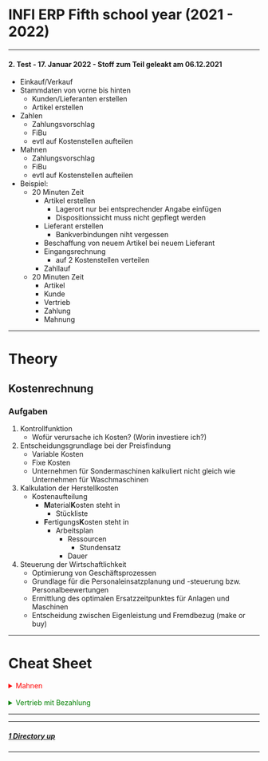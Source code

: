 # INFI ERP Fifth school year (2021 - 2022)

----

#### **2. Test - 17. Januar 2022 - Stoff zum Teil geleakt am 06.12.2021**
   - Einkauf/Verkauf
   - Stammdaten von vorne bis hinten
      - Kunden/Lieferanten erstellen
      - Artikel erstellen
   - Zahlen
      - Zahlungsvorschlag
      - FiBu
      - evtl auf Kostenstellen aufteilen
   - Mahnen
      - Zahlungsvorschlag
      - FiBu
      - evtl auf Kostenstellen aufteilen
- Beispiel:
   - 20 Minuten Zeit
      - Artikel erstellen
         - Lagerort nur bei entsprechender Angabe einfügen
   	     - Dispositionssicht muss nicht gepflegt werden
      - Lieferant erstellen
         - Bankverbindungen niht vergessen
      - Beschaffung von neuem Artikel bei neuem Lieferant
      - Eingangsrechnung
         - auf 2 Kostenstellen verteilen
      - Zahllauf
   - 20 Minuten Zeit
      - Artikel
	  - Kunde
	  - Vertrieb
	  - Zahlung
	  - Mahnung


----


Theory
====

Kostenrechnung
----

### Aufgaben

1. Kontrollfunktion
   - Wofür verursache ich Kosten? (Worin investiere ich?)
2. Entscheidungsgrundlage bei der Preisfindung
   - Variable Kosten
   - Fixe Kosten
   - Unternehmen für Sondermaschinen kalkuliert nicht gleich wie Unternehmen für Waschmaschinen
3. Kalkulation der Herstellkosten
   - Kostenaufteilung
      - **M**aterial**K**osten steht in
	     - Stückliste
	  - **F**ertigungs**K**osten steht in
	     - Arbeitsplan
		    - Ressourcen
			   - Stundensatz
			- Dauer
4. Steuerung der Wirtschaftlichkeit
   - Optimierung von Geschäftsprozessen
   - Grundlage für die Personaleinsatzplanung und -steuerung bzw. Personalbeewertungen
   - Ermittlung des optimalen Ersatzzeitpunktes für Anlagen und Maschinen
   - Entscheidung zwischen Eigenleistung und Fremdbezug (make or buy)


----


Cheat Sheet
====

<details><summary style="color:red">Mahnen</summary>

1. _Vertrieb mit Bezahlung_ bis inklusive **Schritt 3**
2. **Cockpit: Mahnungen**
   - Mahnvorschlag erzeugen
3. **Mahnvorschlag erzeugen**
   - Mahnvorschlag erzeugen
   - Mahndatum ist NACH Rechnungsdatum und muss mehrere Tage in der Zukunft liegen
   - kleines gelbes Dreicek rechts oben
      - bestätigen
   - Ausgeben
4. **Cockpit: Mahnungen**
   - Mahnvorschlag bearbeiten
5. **Mahnvorschlag bearbeiten**
   - sperren
   - freigeben
6. **Cockpit: Mahnungen**
   - Mahnvorschlag prüfen
   - Mahnvorschlag durchführen
   - Mahnungen ausgeben
   - Mahnungen stornieren
   
</details>
<br/>
<details><summary style="color:green">Vertrieb mit Bezahlung</summary>

1. **Vertriebsaufträge**
   - Rechnung mit Materialbuchungen
2. **Cockpit: Ausgangsrechnungen**
   - Rechnung auswählen
   - Rechnung übertragen
3. **Cockpit: Buchungsläufe Finanzbuchhaltung**
   - Rechnung auswählen
   - Übernehmen und buchen
4. **Vertriebsaufträge**
   - Belegkette Ausgangsrechnung anwählen und Betrag kopieren
5. **Buchen Finanzbuchhaltung**
   - Belegart 300, Neu
   - Beliebige Nummer in Beleg
   - heute
   - Konto
      - Eigenes Konto (bspw. Bank=1200)
   - Buchungsbetrag
      - kopierten Betrag einfügen
      - Eigenes Konto Soll/Haben
   - Gegenkonto
      - D
      - Unternehmen einfügen
   - OP-Zuordnung
   - Beleg buchen

</details>


----
----

##### [1 Directory up](./../)

----
